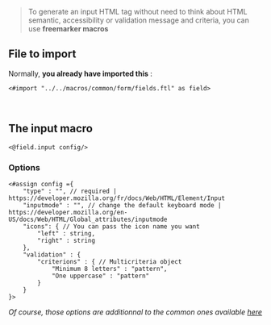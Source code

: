 > To generate an input HTML tag without need to think about HTML semantic, accessibility or validation message and criteria, you can use **freemarker macros**

## File to import

Normally, **you already have imported this** :

```ftl 
<#import "../../macros/common/form/fields.ftl" as field>
```
<br >

## The input macro

```ftl
<@field.input config/>
```

### Options

```ftl
<#assign config ={
    "type" : "", // required | https://developer.mozilla.org/fr/docs/Web/HTML/Element/Input
    "inputmode" : "", // change the default keyboard mode | https://developer.mozilla.org/en-US/docs/Web/HTML/Global_attributes/inputmode
    "icons": { // You can pass the icon name you want
        "left" : string,
        "right" : string
    },
    "validation" : {
        "criterions" : { // Multicriteria object
            "Minimum 8 letters" : "pattern",
            "One uppercase" : "pattern"
        }
    }
}>
```

_Of course, those options are additionnal to the common ones available [here](/Components/form/freemarker/)_
